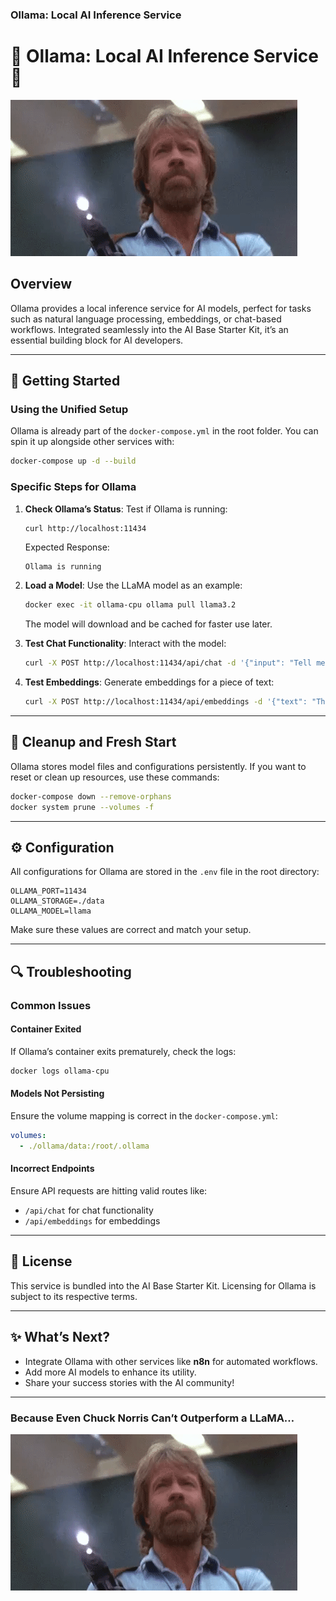 ### **Ollama: Local AI Inference Service**

# 🧠 Ollama: Local AI Inference Service 🚀

![Ollama at Work](../assets/chuck-norris.gif)

## Overview
Ollama provides a local inference service for AI models, perfect for tasks such as natural language processing, embeddings, or chat-based workflows. Integrated seamlessly into the AI Base Starter Kit, it’s an essential building block for AI developers.

---

## 🚀 Getting Started
### Using the Unified Setup
Ollama is already part of the `docker-compose.yml` in the root folder. You can spin it up alongside other services with:
```bash
docker-compose up -d --build
```

### Specific Steps for Ollama
1. **Check Ollama’s Status**:
   Test if Ollama is running:
   ```bash
   curl http://localhost:11434
   ```
   Expected Response:
   ```
   Ollama is running
   ```

2. **Load a Model**:
   Use the LLaMA model as an example:
   ```bash
   docker exec -it ollama-cpu ollama pull llama3.2
   ```
   The model will download and be cached for faster use later.

3. **Test Chat Functionality**:
   Interact with the model:
   ```bash
   curl -X POST http://localhost:11434/api/chat -d '{"input": "Tell me a joke!"}'
   ```

4. **Test Embeddings**:
   Generate embeddings for a piece of text:
   ```bash
   curl -X POST http://localhost:11434/api/embeddings -d '{"text": "This is a test for embeddings."}'
   ```

---

## 🔄 Cleanup and Fresh Start
Ollama stores model files and configurations persistently. If you want to reset or clean up resources, use these commands:
```bash
docker-compose down --remove-orphans
docker system prune --volumes -f
```

---

## ⚙️ Configuration
All configurations for Ollama are stored in the `.env` file in the root directory:
```env
OLLAMA_PORT=11434
OLLAMA_STORAGE=./data
OLLAMA_MODEL=llama
```

Make sure these values are correct and match your setup.

---

## 🔍 Troubleshooting
### Common Issues
#### Container Exited
If Ollama’s container exits prematurely, check the logs:
```bash
docker logs ollama-cpu
```

#### Models Not Persisting
Ensure the volume mapping is correct in the `docker-compose.yml`:
```yaml
volumes:
  - ./ollama/data:/root/.ollama
```

#### Incorrect Endpoints
Ensure API requests are hitting valid routes like:
- `/api/chat` for chat functionality
- `/api/embeddings` for embeddings

---

## 📜 License
This service is bundled into the AI Base Starter Kit. Licensing for Ollama is subject to its respective terms.

---

## ✨ What’s Next?
- Integrate Ollama with other services like **n8n** for automated workflows.
- Add more AI models to enhance its utility.
- Share your success stories with the AI community!

---

### **Because Even Chuck Norris Can’t Outperform a LLaMA…**
![Chuck Norris](../assets/chuck-norris.gif)

